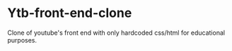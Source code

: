 # Ytb-front-end-clone
Clone of youtube's front end with only hardcoded css/html for educational purposes.
